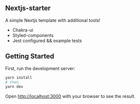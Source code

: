 ## Nextjs-starter
A simple Nextjs template with additional tools!
- Chakra-ui
- Styled-components
- Jest configured && example tests

## Getting Started

First, run the development server:

```bash
yarn install
# then
yarn dev
```

Open [http://localhost:3000](http://localhost:3000) with your browser to see the result.

